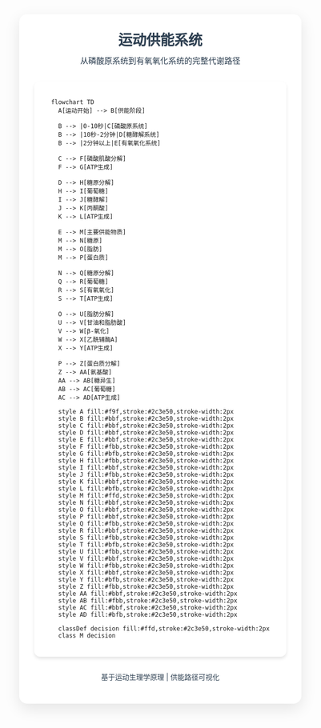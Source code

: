 <link href="https://fonts.googleapis.com/css2?family=Inter:wght@400;500;600&display=swap" rel="stylesheet">

<div style="background: white; border-radius: 16px; box-shadow: 0 10px 30px rgba(0, 0, 0, 0.1); padding: 30px; max-width: 1200px; width: 100%; margin: 20px; position: relative; overflow: hidden;">
  <div style="position: absolute; top: 0; left: 0; right: 0; bottom: 0; background-image: url('https://images.unsplash.com/photo-1517836357463-d25dfeac3438?ixlib=rb-4.0.3&ixid=M3wxMjA3fDB8MHxwaG90by1wYWdlfHx8fGVufDB8fHx8fA%3D%3D&auto=format&fit=crop&w=2070&q=80'); background-size: cover; background-position: center; opacity: 0.7; z-index: 0;">
  </div>
        
  <div style="text-align: center; margin-bottom: 30px; position: relative; z-index: 1;">
    <h1 style="color: #2c3e50; font-size: 28px; font-weight: 600; margin: 0 0 10px 0; text-shadow: 0 1px 2px rgba(0, 0, 0, 0.1);">运动供能系统</h1>
    <p style="color: #2c3e50; font-size: 16px; margin: 0;">从磷酸原系统到有氧氧化系统的完整代谢路径</p>
  </div>
        
  <div style="background: rgba(255, 255, 255, 0); padding: 20px; border-radius: 12px; box-shadow: 0 4px 6px rgba(0, 0, 0, 0.1); display: flex; justify-content: center; align-items: center; border: 1px solid rgba(255, 255, 255, 0.3); position: relative; z-index: 1;">

  ```mermaid
  flowchart TD
    A[运动开始] --> B[供能阶段]
    
    B --> |0-10秒|C[磷酸原系统]
    B --> |10秒-2分钟|D[糖酵解系统]
    B --> |2分钟以上|E[有氧氧化系统]
    
    C --> F[磷酸肌酸分解]
    F --> G[ATP生成]
    
    D --> H[糖原分解]
    H --> I[葡萄糖]
    I --> J[糖酵解]
    J --> K[丙酮酸]
    K --> L[ATP生成]
    
    E --> M[主要供能物质]
    M --> N[糖原]
    M --> O[脂肪]
    M --> P[蛋白质]
    
    N --> Q[糖原分解]
    Q --> R[葡萄糖]
    R --> S[有氧氧化]
    S --> T[ATP生成]
    
    O --> U[脂肪分解]
    U --> V[甘油和脂肪酸]
    V --> W[β-氧化]
    W --> X[乙酰辅酶A]
    X --> Y[ATP生成]
    
    P --> Z[蛋白质分解]
    Z --> AA[氨基酸]
    AA --> AB[糖异生]
    AB --> AC[葡萄糖]
    AC --> AD[ATP生成]
    
    style A fill:#f9f,stroke:#2c3e50,stroke-width:2px
    style B fill:#bbf,stroke:#2c3e50,stroke-width:2px
    style C fill:#bbf,stroke:#2c3e50,stroke-width:2px
    style D fill:#bbf,stroke:#2c3e50,stroke-width:2px
    style E fill:#bbf,stroke:#2c3e50,stroke-width:2px
    style F fill:#fbb,stroke:#2c3e50,stroke-width:2px
    style G fill:#bfb,stroke:#2c3e50,stroke-width:2px
    style H fill:#fbb,stroke:#2c3e50,stroke-width:2px
    style I fill:#bbf,stroke:#2c3e50,stroke-width:2px
    style J fill:#fbb,stroke:#2c3e50,stroke-width:2px
    style K fill:#bbf,stroke:#2c3e50,stroke-width:2px
    style L fill:#bfb,stroke:#2c3e50,stroke-width:2px
    style M fill:#ffd,stroke:#2c3e50,stroke-width:2px
    style N fill:#bbf,stroke:#2c3e50,stroke-width:2px
    style O fill:#bbf,stroke:#2c3e50,stroke-width:2px
    style P fill:#bbf,stroke:#2c3e50,stroke-width:2px
    style Q fill:#fbb,stroke:#2c3e50,stroke-width:2px
    style R fill:#bbf,stroke:#2c3e50,stroke-width:2px
    style S fill:#fbb,stroke:#2c3e50,stroke-width:2px
    style T fill:#bfb,stroke:#2c3e50,stroke-width:2px
    style U fill:#fbb,stroke:#2c3e50,stroke-width:2px
    style V fill:#bbf,stroke:#2c3e50,stroke-width:2px
    style W fill:#fbb,stroke:#2c3e50,stroke-width:2px
    style X fill:#bbf,stroke:#2c3e50,stroke-width:2px
    style Y fill:#bfb,stroke:#2c3e50,stroke-width:2px
    style Z fill:#fbb,stroke:#2c3e50,stroke-width:2px
    style AA fill:#bbf,stroke:#2c3e50,stroke-width:2px
    style AB fill:#fbb,stroke:#2c3e50,stroke-width:2px
    style AC fill:#bbf,stroke:#2c3e50,stroke-width:2px
    style AD fill:#bfb,stroke:#2c3e50,stroke-width:2px

    classDef decision fill:#ffd,stroke:#2c3e50,stroke-width:2px
    class M decision
  ```
  </div>

  <div style="margin-top: 30px; text-align: center; color: #2c3e50; font-size: 14px; position: relative; z-index: 1;">
    <p>基于运动生理学原理 | 供能路径可视化</p>
  </div>

</div>